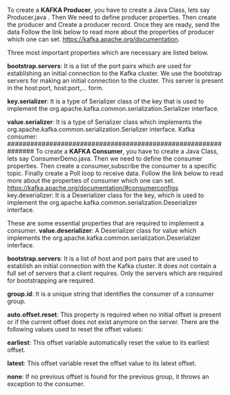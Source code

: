 To create a **KAFKA Producer**, you have to create a Java Class, lets say Producer.java . Then We need to define producer properties. 
Then create the producer and Create a producer record. Once they are ready, send the data
Follow the link below to read more about the properties of producer which one can set.
https://kafka.apache.org/documentation.

Three most important properties which are necessary are listed below.

**bootstrap.servers**: It is a list of the port pairs which are used for establishing an initial connection to the Kafka cluster. We use the bootstrap servers for making an initial connection to the cluster. This server is present in the host:port, host:port,... form.

**key.serializer**: It is a type of Serializer class of the key that is used to implement the org.apache.kafka.common.serialization.Serializer interface.

**value.serializer**: It is a type of Serializer class which implements the org.apache.kafka.common.serialization.Serializer interface.
Kafka consumer:
###############################################################
To create a **KAFKA Consumer**, you have to create a Java Class, lets say ConsumerDemo.java. Then we need to define the consumer properties.
Then create a consumer,subscribe the consumer to a specific topic. Finally create a Poll loop to receive data.
Follow the link below to read more about the properties of consumer which one can set.
https://kafka.apache.org/documentation/#consumerconfigs
key.deserializer: It is a Deserializer class for the key, which is used to implement the org.apache.kafka.common.serialization.Deserializer interface.

These are some essential properties that are required to implement a consumer.
**value.deserializer**: A Deserializer class for value which implements the org.apache.kafka.common.serialization.Deserializer interface.

**bootstrap.servers**: It is a list of host and port pairs that are used to establish an initial connection with the Kafka cluster. It does not contain a full set of servers that a client requires. Only the servers which are required for bootstrapping are required.

**group.id**: It is a unique string that identifies the consumer of a consumer group.

**auto.offset.reset**: This property is required when no initial offset is present or if the current offset does not exist anymore on the server. There are the following values used to reset the offset values:

**earliest**: This offset variable automatically reset the value to its earliest offset.

**latest**: This offset variable reset the offset value to its latest offset.

**none**: If no previous offset is found for the previous group, it throws an exception to the consumer.

